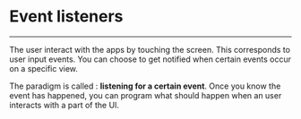 # Event listeners

---

The user interact with the apps by touching the screen. This corresponds to user input events. You can choose to get notified when certain events occur on a specific view. 

The paradigm is called : **listening for a certain event**. Once you know the event has happened, you can program what should happen when an user interacts with a part of the UI.

